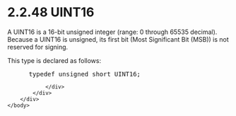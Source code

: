<html dir="LTR" xmlns:mshelp="http://msdn.microsoft.com/mshelp" xmlns:ddue="http://ddue.schemas.microsoft.com/authoring/2003/5" xmlns:xlink="http://www.w3.org/1999/xlink" xmlns:tool="http://www.microsoft.com/tooltip">
    <head>
        <meta http-equiv="Content-Type" content="text/html; CHARSET=utf-8"></meta>
        <meta name="save" content="history"></meta>
        <title>2.2.48 UINT16</title>
        <xml>
            <mshelp:toctitle title="2.2.48 UINT16"></mshelp:toctitle>
            <mshelp:rltitle title="[MS-DTYP]: UINT16"></mshelp:rltitle>
            <mshelp:keyword index="A" term="6c1609ad-8592-45d3-9dfa-38e6a30ff203"></mshelp:keyword>
            <mshelp:attr name="DCSext.ContentType" value="open specification"></mshelp:attr>
            <mshelp:attr name="AssetID" value="6c1609ad-8592-45d3-9dfa-38e6a30ff203"></mshelp:attr>
            <mshelp:attr name="TopicType" value="kbRef"></mshelp:attr>
            <mshelp:attr name="DCSext.Title" value="[MS-DTYP]: UINT16" />
        </xml>
    </head>
    <body>
        <div id="header">
            <h1 class="heading">2.2.48 UINT16</h1>
        </div>
        <div id="mainSection">
            <div id="mainBody">
                <div id="allHistory" class="saveHistory"></div>
                <div id="sectionSection0" class="section" name="collapseableSection">
                    

<p>A UINT16 is a 16-bit unsigned integer (range: 0 through
65535 decimal). Because a UINT16 is unsigned, its first bit (Most Significant
Bit (MSB)) is not reserved for signing.</p>

<p>This type is declared as follows:</p>

<dl>
<dd>
<div><pre> typedef unsigned short UINT16;
</pre></div>
</dd></dl>


                </div>
            </div>
        </div>
    </body>
</html>